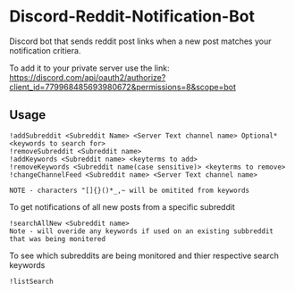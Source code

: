 # Discord-Reddit-Notification-Bot

Discord bot that sends reddit post links when a new post matches your notification critiera.

To add it to your private server use the link:
https://discord.com/api/oauth2/authorize?client_id=779968485693980672&permissions=8&scope=bot

## Usage
```
!addSubreddit <Subreddit Name> <Server Text channel name> Optional*<keywords to search for>
!removeSubreddit <Subreddit name>
!addKeywords <Subreddit name> <keyterms to add>
!removeKeywords <Subreddit name(case sensitive)> <keyterms to remove>
!changeChannelFeed <Subreddit name> <Server Text channel name>

NOTE - characters "[]{}()*_,~ will be omitited from keywords
```
To get notifications of all new posts from a specific subreddit
```
!searchAllNew <Subreddit name>
Note - will overide any keywords if used on an existing subbreddit that was being monitered
```

To see which subreddits are being monitored and thier respective search keywords
```
!listSearch
```


